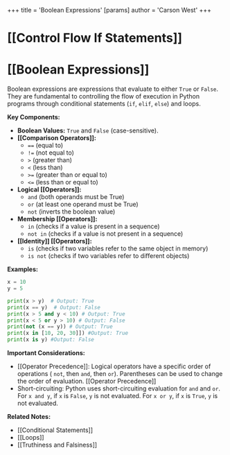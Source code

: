 +++
 title = 'Boolean Expressions'
[params]
	author = 'Carson West'
+++
# [[Control Flow If Statements]]
# [[Boolean Expressions]] 
Boolean expressions are expressions that evaluate to either `True` or `False`.  They are fundamental to controlling the flow of execution in Python programs through conditional statements (`if`, `elif`, `else`) and loops.

**Key Components:**

* **Boolean Values:** `True` and `False` (case-sensitive).
* **[[Comparison Operators]]:**
    * `==` (equal to)
    * `!=` (not equal to)
    * `>` (greater than)
    * `<` (less than)
    * `>=` (greater than or equal to)
    * `<=` (less than or equal to)
* **Logical [[Operators]]:**
    * `and` (both operands must be True)
    * `or` (at least one operand must be True)
    * `not` (inverts the boolean value)
* **Membership [[Operators]]:**
    * `in` (checks if a value is present in a sequence)
    * `not in` (checks if a value is not present in a sequence)
* **[[Identity]] [[Operators]]:**
    * `is` (checks if two variables refer to the same object in memory)
    * `is not` (checks if two variables refer to different objects)


**Examples:**

```python
x = 10
y = 5

print(x > y)  # Output: True
print(x == y)  # Output: False
print(x > 5 and y < 10) # Output: True
print(x < 5 or y > 10) # Output: False
print(not (x == y)) # Output: True
print(x in [10, 20, 30]]) #Output: True
print(x is y) #Output: False
```

**Important Considerations:**

* [[Operator Precedence]]:  Logical operators have a specific order of operations ( `not`, then `and`, then `or`). Parentheses can be used to change the order of evaluation. [[Operator Precedence]]
* Short-circuiting:  Python uses short-circuiting evaluation for `and` and `or`.  For `x and y`, if `x` is `False`, `y` is not evaluated.  For `x or y`, if `x` is `True`, `y` is not evaluated.

**Related Notes:**

* [[Conditional Statements]]
* [[Loops]]
* [[Truthiness and Falsiness]]



